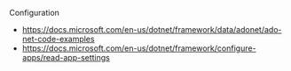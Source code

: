 Configuration
- https://docs.microsoft.com/en-us/dotnet/framework/data/adonet/ado-net-code-examples
- https://docs.microsoft.com/en-us/dotnet/framework/configure-apps/read-app-settings
